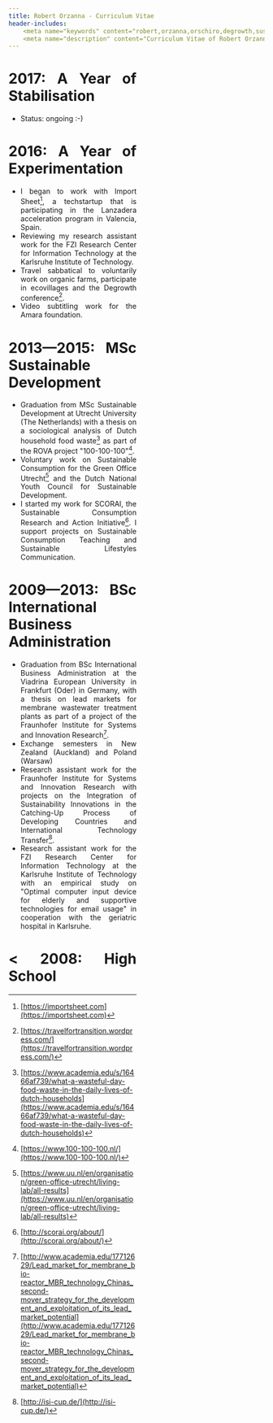 ```yaml
---
title: Robert Orzanna - Curriculum Vitae
header-includes:
    <meta name="keywords" content="robert,orzanna,orschiro,degrowth,sustainable consumption,linux,ubuntu,open-source,cv,curriculum vitae" />
    <meta name="description" content="Curriculum Vitae of Robert Orzanna." />
---
```


<div style="width: 50%; text-align: justify;">

# 2017: A Year of Stabilisation
- Status: ongoing :-)

# 2016: A Year of Experimentation
- I began to work with Import Sheet[^3], a tech­startup that is participating in the Lanzadera acceleration program in Valencia, Spain.
- Reviewing my research assistant work for the FZI Research Center for Information
Technology at the Karlsruhe Institute of Technology.
- Travel sabbatical to voluntarily work on organic farms, participate in ecovillages and the Degrowth conference[^4].
- Video subtitling work for the Amara foundation.

# 2013—2015: MSc Sustainable Development
- Graduation from MSc Sustainable Development at Utrecht University (The Netherlands) with a thesis on a sociological analysis of Dutch household food waste[^5] as part of the ROVA project "100­-100-­100"[^6].
- Voluntary work on Sustainable Consumption for the Green Office Utrecht[^7] and the Dutch National Youth Council for Sustainable Development.
- I started my work for SCORAI, the Sustainable Consumption Research and Action Initiative[^8]. I support projects on Sustainable Consumption Teaching and Sustainable Lifestyles Communication.

# 2009—2013: BSc International Business Administration
- Graduation from BSc International Business Administration at the Viadrina European University in Frankfurt (Oder) in Germany, with a thesis on lead markets for membrane wastewater treatment plants as part of a project of the Fraunhofer Institute for Systems and Innovation Research[^2].
- Exchange semesters in New Zealand (Auckland) and Poland (Warsaw)
- Research assistant work for the Fraunhofer Institute for Systems and Innovation Research with
projects on the Integration of Sustainability Innovations in the Catching-­Up Process of Developing Countries and International Technology Transfer[^1].
- Research assistant work for the FZI Research Center for Information Technology at the Karlsruhe Institute of Technology with an empirical study on "Optimal computer input device for elderly and supportive technologies for email usage" in cooperation with the geriatric hospital in Karlsruhe.

# < 2008: High School

[^1]: [http://isi-cup.de/](http://isi-cup.de/)

[^2]: [http://www.academia.edu/17712629/Lead_market_for_membrane_bio-reactor_MBR_technology_Chinas_second-mover_strategy_for_the_development_and_exploitation_of_its_lead_market_potential](http://www.academia.edu/17712629/Lead_market_for_membrane_bio-reactor_MBR_technology_Chinas_second-mover_strategy_for_the_development_and_exploitation_of_its_lead_market_potential)

[^3]: [https://importsheet.com](https://importsheet.com)

[^4]: [https://travelfortransition.wordpress.com/](https://travelfortransition.wordpress.com/)


[^5]: [https://www.academia.edu/s/16466af739/what-a-wasteful-day-food-waste-in-the-daily-lives-of-dutch-households](https://www.academia.edu/s/16466af739/what-a-wasteful-day-food-waste-in-the-daily-lives-of-dutch-households)


[^6]: [https://www.100-100-100.nl/](https://www.100-100-100.nl/)


[^7]: [https://www.uu.nl/en/organisation/green-office-utrecht/living-lab/all-results](https://www.uu.nl/en/organisation/green-office-utrecht/living-lab/all-results)


[^8]: [http://scorai.org/about/](http://scorai.org/about/)
